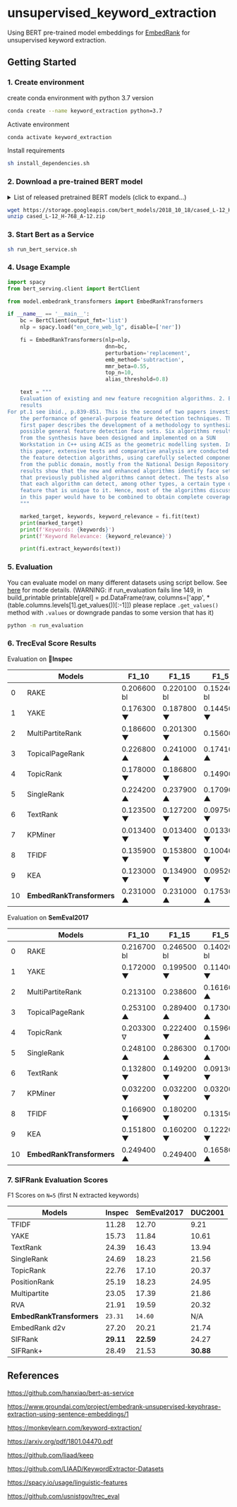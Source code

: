 # unsupervised_keyword_extraction
Using BERT pre-trained model embeddings for [EmbedRank](https://github.com/swisscom/ai-research-keyphrase-extraction) for unsupervised keyword extraction.

## Getting Started

### 1. Create environment
create conda environment with python 3.7 version
```bash
conda create --name keyword_extraction python=3.7
```

Activate environment
```bash
conda activate keyword_extraction
```

Install requirements
```bash
sh install_dependencies.sh
```

### 2. Download a pre-trained BERT model

<details>
 <summary>List of released pretrained BERT models (click to expand...)</summary>


<table>
<tr><td><a href="https://storage.googleapis.com/bert_models/2018_10_18/uncased_L-12_H-768_A-12.zip">BERT-Base, Uncased</a></td><td>12-layer, 768-hidden, 12-heads, 110M parameters</td></tr>
<tr><td><a href="https://storage.googleapis.com/bert_models/2018_10_18/uncased_L-24_H-1024_A-16.zip">BERT-Large, Uncased</a></td><td>24-layer, 1024-hidden, 16-heads, 340M parameters</td></tr>
<tr><td><a href="https://storage.googleapis.com/bert_models/2018_10_18/cased_L-12_H-768_A-12.zip">BERT-Base, Cased</a></td><td>12-layer, 768-hidden, 12-heads , 110M parameters</td></tr>
<tr><td><a href="https://storage.googleapis.com/bert_models/2018_10_18/cased_L-24_H-1024_A-16.zip">BERT-Large, Cased</a></td><td>24-layer, 1024-hidden, 16-heads, 340M parameters</td></tr>
<tr><td><a href="https://storage.googleapis.com/bert_models/2018_11_23/multi_cased_L-12_H-768_A-12.zip">BERT-Base, Multilingual Cased (New)</a></td><td>104 languages, 12-layer, 768-hidden, 12-heads, 110M parameters</td></tr>
<tr><td><a href="https://storage.googleapis.com/bert_models/2018_11_03/multilingual_L-12_H-768_A-12.zip">BERT-Base, Multilingual Cased (Old)</a></td><td>102 languages, 12-layer, 768-hidden, 12-heads, 110M parameters</td></tr>
<tr><td><a href="https://storage.googleapis.com/bert_models/2018_11_03/chinese_L-12_H-768_A-12.zip">BERT-Base, Chinese</a></td><td>Chinese Simplified and Traditional, 12-layer, 768-hidden, 12-heads, 110M parameters</td></tr>
</table>

</details>

```bash
wget https://storage.googleapis.com/bert_models/2018_10_18/cased_L-12_H-768_A-12.zip
unzip cased_L-12_H-768_A-12.zip
```

### 3. Start Bert as a Service
```bash
sh run_bert_service.sh
```


### 4. Usage Example
```python
import spacy
from bert_serving.client import BertClient

from model.embedrank_transformers import EmbedRankTransformers

if __name__ == '__main__':
    bc = BertClient(output_fmt='list')
    nlp = spacy.load("en_core_web_lg", disable=['ner'])

    fi = EmbedRankTransformers(nlp=nlp,
                               dnn=bc,
                               perturbation='replacement',
                               emb_method='subtraction',
                               mmr_beta=0.55,
                               top_n=10,
                               alias_threshold=0.8)

    text = """
    Evaluation of existing and new feature recognition algorithms. 2. Experimental
	results
For pt.1 see ibid., p.839-851. This is the second of two papers investigating
	the performance of general-purpose feature detection techniques. The
	first paper describes the development of a methodology to synthesize
	possible general feature detection face sets. Six algorithms resulting
	from the synthesis have been designed and implemented on a SUN
	Workstation in C++ using ACIS as the geometric modelling system. In
	this paper, extensive tests and comparative analysis are conducted on
	the feature detection algorithms, using carefully selected components
	from the public domain, mostly from the National Design Repository. The
	results show that the new and enhanced algorithms identify face sets
	that previously published algorithms cannot detect. The tests also show
	that each algorithm can detect, among other types, a certain type of
	feature that is unique to it. Hence, most of the algorithms discussed
	in this paper would have to be combined to obtain complete coverage
    """

    marked_target, keywords, keyword_relevance = fi.fit(text)
    print(marked_target)
    print(f'Keywords: {keywords}')
    print(f'Keyword Relevance: {keyword_relevance}')

    print(fi.extract_keywords(text))
```

### 5. Evaluation
You can evaluate model on many different datasets using script bellow. See [here](run_evaluation.py) for mode details. (WARNING: if run_evaluation fails line 149, in build_printable
    printable[qrel] = pd.DataFrame(raw, columns=['app', *(table.columns.levels[1].get_values())[:-1]]) please replace `.get_values()` method with `.values` or downgrade pandas to some version that has it)
```bash
python -m run_evaluation
```

### 6. TrecEval Score Results

Evaluation on **Inspec**

|      |Models                   |F1_10       |F1_15       |F1_5        |P_10        |P_15        |P_5         |map_10      |map_15      |map_5       |recall_10   |recall_15   |recall_5    |
|------|-------------------------|------------|------------|------------|------------|------------|------------|------------|------------|------------|------------|------------|------------|
|0     |RAKE                     |0.206600 bl |0.220100 bl |0.152400 bl |0.250400 bl |0.216900 bl |0.282300 bl |0.100100 bl |0.115100 bl |0.070500 bl |0.188100 bl |0.236900 bl |0.110300 bl |
|1     |YAKE                     |0.176300 ▼  |0.187800 ▼  |0.144500 ▼  |0.208300 ▼  |0.181400 ▼  |0.261700 ▼  |0.092000 ▼  |0.104000 ▼  |0.072700    |0.165800 ▼  |0.214100 ▼  |0.105400 ᐁ  |
|2     |MultiPartiteRank         |0.186600 ▼  |0.201300 ▼  |0.156000    |0.221000 ▼  |0.190600 ▼  |0.285600    |0.101700    |0.114100    |0.081100 ▲  |0.171200 ▼  |0.216700 ▼  |0.113000    |
|3     |TopicalPageRank          |0.226800 ▲  |0.241000 ▲  |0.174100 ▲  |0.272700 ▲  |0.233700 ▲  |0.319600 ▲  |0.116500 ▲  |0.133500 ▲  |0.084200 ▲  |0.206600 ▲  |0.257900 ▲  |0.126100 ▲  |
|4     |TopicRank                |0.178000 ▼  |0.186800 ▼  |0.149000    |0.211100 ▼  |0.175300 ▼  |0.272300    |0.093900 ▼  |0.103000 ▼  |0.075100 ᐃ  |0.161300 ▼  |0.195600 ▼  |0.107800    |
|5     |SingleRank               |0.224200 ▲  |0.237900 ▲  |0.170900 ▲  |0.269600 ▲  |0.231400 ▲  |0.313500 ▲  |0.114400 ▲  |0.131200 ▲  |0.082600 ▲  |0.204800 ▲  |0.256300 ▲  |0.123800 ▲  |
|6     |TextRank                 |0.123500 ▼  |0.127200 ▼  |0.097500 ▼  |0.140900 ▼  |0.106500 ▼  |0.177800 ▼  |0.050600 ▼  |0.052900 ▼  |0.040900 ▼  |0.102100 ▼  |0.113100 ▼  |0.068900 ▼  |
|7     |KPMiner                  |0.013400 ▼  |0.013400 ▼  |0.013300 ▼  |0.011700 ▼  |0.007800 ▼  |0.022900 ▼  |0.006600 ▼  |0.006600 ▼  |0.006600 ▼  |0.008400 ▼  |0.008400 ▼  |0.008200 ▼  |
|8     |TFIDF                    |0.135900 ▼  |0.153800 ▼  |0.100400 ▼  |0.157100 ▼  |0.146000 ▼  |0.176400 ▼  |0.059300 ▼  |0.069900 ▼  |0.043900 ▼  |0.129700 ▼  |0.178100 ▼  |0.074100 ▼  |
|9     |KEA                      |0.123000 ▼  |0.134900 ▼  |0.095200 ▼  |0.142700 ▼  |0.128700 ▼  |0.166600 ▼  |0.053600 ▼  |0.061300 ▼  |0.041300 ▼  |0.117400 ▼  |0.156100 ▼  |0.070500 ▼  |
|10    |**EmbedRankTransformers**|0.231000 ▲  |0.231000 ▲  |0.175300 ▲  |0.278600 ▲  |0.185700 ▼  |0.328400 ▲  |0.117500 ▲  |0.117500    |0.084900 ▲  |0.206500 ▲  |0.206500 ▼  |0.125900 ▲  |


Evaluation on **SemEval2017**

|    | Models                    | F1_10       | F1_15       | F1_5        | P_10        | P_15        | P_5         | map_10      | map_15      | map_5       | recall_10   | recall_15   | recall_5    |
|----|---------------------------|-------------|-------------|-------------|-------------|-------------|-------------|-------------|-------------|-------------|-------------|-------------|-------------|
| 0  | RAKE                      | 0.216700 bl | 0.246500 bl | 0.140200 bl | 0.299600 bl | 0.272200 bl | 0.309500 bl | 0.093700 bl | 0.114600 bl | 0.058200 bl | 0.179000 bl | 0.240200 bl | 0.093700 bl |
| 1  | YAKE                      | 0.172000 ▼  | 0.199500 ▼  | 0.114000 ▼  | 0.235900 ▼  | 0.219300 ▼  | 0.249100 ▼  | 0.073400 ▼  | 0.088400 ▼  | 0.049900 ▼  | 0.143400 ▼  | 0.196300 ▼  | 0.076600 ▼  |
| 2  | MultiPartiteRank          | 0.213100    | 0.238600    | 0.161600 ▲  | 0.297000    | 0.264200    | 0.358600 ▲  | 0.106400 ▲  | 0.125700 ᐃ  | 0.077000 ▲  | 0.175600    | 0.231900    | 0.108100 ▲  |
| 3  | TopicalPageRank           | 0.253100 ▲  | 0.289400 ▲  | 0.173000 ▲  | 0.350900 ▲  | 0.319300 ▲  | 0.382200 ▲  | 0.124600 ▲  | 0.152900 ▲  | 0.081500 ▲  | 0.208700 ▲  | 0.281400 ▲  | 0.115900 ▲  |
| 4  | TopicRank                 | 0.203300 ᐁ  | 0.222400 ▼  | 0.159600 ▲  | 0.285600    | 0.247600 ▼  | 0.357800 ▲  | 0.100500    | 0.116500    | 0.075300 ▲  | 0.166300 ᐁ  | 0.213400 ▼  | 0.106300 ▲  |
| 5  | SingleRank                | 0.248100 ▲  | 0.286300 ▲  | 0.170000 ▲  | 0.343800 ▲  | 0.316400 ▲  | 0.373200 ▲  | 0.120700 ▲  | 0.149300 ▲  | 0.078600 ▲  | 0.204500 ▲  | 0.278000 ▲  | 0.114100 ▲  |
| 6  | TextRank                  | 0.132800 ▼  | 0.149200 ▼  | 0.091300 ▼  | 0.185000 ▼  | 0.158200 ▼  | 0.206500 ▼  | 0.050100 ▼  | 0.057100 ▼  | 0.035400 ▼  | 0.107000 ▼  | 0.134700 ▼  | 0.060700 ▼  |
| 7  | KPMiner                   | 0.032200 ▼  | 0.032200 ▼  | 0.032000 ▼  | 0.034100 ▼  | 0.022900 ▼  | 0.066900 ▼  | 0.016300 ▼  | 0.016400 ▼  | 0.016100 ▼  | 0.018900 ▼  | 0.019100 ▼  | 0.018700 ▼  |
| 8  | TFIDF                     | 0.166900 ▼  | 0.180200 ▼  | 0.131500    | 0.235500 ▼  | 0.200900 ▼  | 0.297400    | 0.076700 ▼  | 0.087500 ▼  | 0.058100    | 0.137200 ▼  | 0.175500 ▼  | 0.087600    |
| 9  | KEA                       | 0.151800 ▼  | 0.160200 ▼  | 0.122200 ▼  | 0.214000 ▼  | 0.178400 ▼  | 0.276300 ᐁ  | 0.069400 ▼  | 0.077400 ▼  | 0.053800    | 0.124700 ▼  | 0.156200 ▼  | 0.081600 ▼  |
| 10 | **EmbedRankTransformers** | 0.249400 ▲  | 0.249400    | 0.165800 ▲  | 0.345400 ▲  | 0.230300 ▼  | 0.370400 ▲  | 0.117400 ▲  | 0.117400    | 0.076000 ▲  | 0.204200 ▲  | 0.204200 ▼  | 0.110300 ▲  |


### 7. SIFRank Evaluation Scores 
F1 Scores on `N=5` (first N extracted keywords)

| Models                    | Inspec       | SemEval2017   | DUC2001      |
|---------------------------|--------------|---------------|--------------|
| TFIDF                     | 11.28        | 12.70         |  9.21        |
| YAKE                      | 15.73        | 11.84         | 10.61        |
| TextRank                  | 24.39        | 16.43         | 13.94        |
| SingleRank                | 24.69        | 18.23         | 21.56        |
| TopicRank                 | 22.76        | 17.10         | 20.37        |
| PositionRank              | 25.19        | 18.23         | 24.95        |
| Multipartite              | 23.05        | 17.39         | 21.86        |
| RVA                       | 21.91        | 19.59         | 20.32        |
| **EmbedRankTransformers** |`23.31`       | `14.60`       | N/A          |
| EmbedRank d2v             | 27.20        | 20.21         | 21.74        |
| SIFRank                   | **29.11**    | **22.59**     | 24.27        |
| SIFRank+                  | 28.49        | 21.53         | **30.88**    |


## References
https://github.com/hanxiao/bert-as-service

https://www.groundai.com/project/embedrank-unsupervised-keyphrase-extraction-using-sentence-embeddings/1

https://monkeylearn.com/keyword-extraction/

https://arxiv.org/pdf/1801.04470.pdf

https://github.com/liaad/keep

https://github.com/LIAAD/KeywordExtractor-Datasets

https://spacy.io/usage/linguistic-features

https://github.com/usnistgov/trec_eval